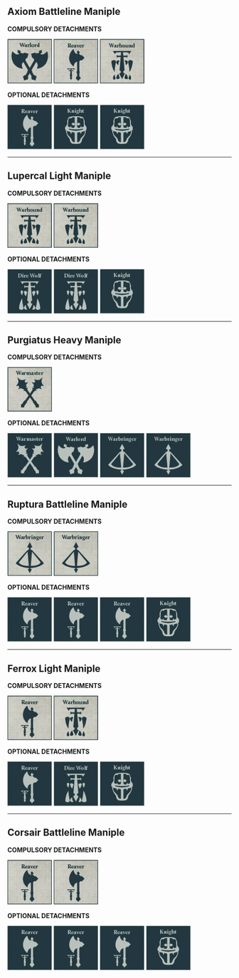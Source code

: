## Axiom Battleline Maniple

**COMPULSORY DETACHMENTS**

[![](../../media/factions/collegia_titanica/compulsory_warlord.jpg)](../../strategic_assets/detachments.md#warlord-battle-titan-600-points) [![](../../media/factions/collegia_titanica/compulsory_reaver.jpg)](../../strategic_assets/detachments.md#reaver-battle-titan-415-points) [![](../../media/factions/collegia_titanica/compulsory_warhound.jpg)](../../strategic_assets/detachments.md#warhound-hunting-pack-330-points)

**OPTIONAL DETACHMENTS**

[![](../../media/factions/collegia_titanica/optional_reaver.jpg)](../../strategic_assets/detachments.md#reaver-battle-titan-415-points) [![](../../media/factions/collegia_titanica/optional_knight.jpg)](../../strategic_assets/detachments.md#knight-detachments) [![](../../media/factions/collegia_titanica/optional_knight.jpg)](../../strategic_assets/detachments.md#knight-detachments)

---

## Lupercal Light Maniple

**COMPULSORY DETACHMENTS**

[![](../../media/factions/collegia_titanica/compulsory_warhound.jpg)](../../strategic_assets/detachments.md#warhound-hunting-pack-330-points) [![](../../media/factions/collegia_titanica/compulsory_warhound.jpg)](../../strategic_assets/detachments.md#warhound-hunting-pack-330-points)

**OPTIONAL DETACHMENTS**

[![](../../media/factions/collegia_titanica/optional_dire_wolf.jpg)](../../strategic_assets/detachments.md#dire-wolf-heavy-scout-titan-385-points) [![](../../media/factions/collegia_titanica/optional_dire_wolf.jpg)](../../strategic_assets/detachments.md#dire-wolf-heavy-scout-titan-385-points) [![](../../media/factions/collegia_titanica/optional_knight.jpg)](../../strategic_assets/detachments.md#knight-detachments)

---

## Purgiatus Heavy Maniple

**COMPULSORY DETACHMENTS**

[![](../../media/factions/collegia_titanica/compulsory_warmaster.jpg)](../../strategic_assets/detachments.md#warmaster-heavy-battle-titan-750-points)

**OPTIONAL DETACHMENTS**

[![](../../media/factions/collegia_titanica/optional_warmaster.jpg)](../../strategic_assets/detachments.md#warmaster-heavy-battle-titan-750-points) [![](../../media/factions/collegia_titanica/optional_warlord.jpg)](../../strategic_assets/detachments.md#warlord-battle-titan-600-points) [![](../../media/factions/collegia_titanica/optional_warbringer.jpg)](../../strategic_assets/detachments.md#warbringer-nemesis-titan-525-points) [![](../../media/factions/collegia_titanica/optional_warbringer.jpg)](../../strategic_assets/detachments.md#warbringer-nemesis-titan-525-points)

---

## Ruptura Battleline Maniple

**COMPULSORY DETACHMENTS**

[![](../../media/factions/collegia_titanica/compulsory_warbringer.jpg)](../../strategic_assets/detachments.md#warbringer-nemesis-titan-525-points) [![](../../media/factions/collegia_titanica/compulsory_warbringer.jpg)](../../strategic_assets/detachments.md#warbringer-nemesis-titan-525-points)

**OPTIONAL DETACHMENTS**

[![](../../media/factions/collegia_titanica/optional_reaver.jpg)](../../strategic_assets/detachments.md#reaver-battle-titan-415-points) [![](../../media/factions/collegia_titanica/optional_reaver.jpg)](../../strategic_assets/detachments.md#reaver-battle-titan-415-points) [![](../../media/factions/collegia_titanica/optional_reaver.jpg)](../../strategic_assets/detachments.md#reaver-battle-titan-415-points) [![](../../media/factions/collegia_titanica/optional_knight.jpg)](../../strategic_assets/detachments.md#knight-detachments)

---

## Ferrox Light Maniple

**COMPULSORY DETACHMENTS**

[![](../../media/factions/collegia_titanica/compulsory_reaver.jpg)](../../strategic_assets/detachments.md#reaver-battle-titan-415-points) [![](../../media/factions/collegia_titanica/compulsory_warhound.jpg)](../../strategic_assets/detachments.md#warhound-hunting-pack-330-points)

**OPTIONAL DETACHMENTS**

[![](../../media/factions/collegia_titanica/optional_reaver.jpg)](../../strategic_assets/detachments.md#reaver-battle-titan-415-points) [![](../../media/factions/collegia_titanica/optional_dire_wolf.jpg)](../../strategic_assets/detachments.md#dire-wolf-heavy-scout-titan-385-points) [![](../../media/factions/collegia_titanica/optional_knight.jpg)](../../strategic_assets/detachments.md#knight-detachments)

---

## Corsair Battleline Maniple

**COMPULSORY DETACHMENTS**

[![](../../media/factions/collegia_titanica/compulsory_reaver.jpg)](../../strategic_assets/detachments.md#reaver-battle-titan-415-points) [![](../../media/factions/collegia_titanica/compulsory_reaver.jpg)](../../strategic_assets/detachments.md#reaver-battle-titan-415-points)

**OPTIONAL DETACHMENTS**

[![](../../media/factions/collegia_titanica/optional_reaver.jpg)](../../strategic_assets/detachments.md#reaver-battle-titan-415-points) [![](../../media/factions/collegia_titanica/optional_reaver.jpg)](../../strategic_assets/detachments.md#reaver-battle-titan-415-points) [![](../../media/factions/collegia_titanica/optional_reaver.jpg)](../../strategic_assets/detachments.md#reaver-battle-titan-415-points) [![](../../media/factions/collegia_titanica/optional_knight.jpg)](../../strategic_assets/detachments.md#knight-detachments)
